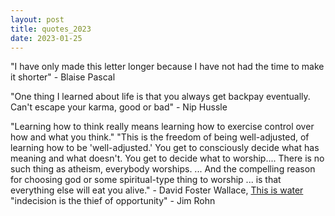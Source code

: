```yaml
---
layout: post
title: quotes_2023
date: 2023-01-25
---
```


"I have only made this letter longer because I have not had the time to make it
shorter" - Blaise Pascal

"One thing I learned about life is that you always get backpay eventually. Can't escape your karma, good or bad" - Nip Hussle

"Learning how to think really means learning how to exercise control over how
and what you think."
"This is the freedom of being well-adjusted, of learning how to be
'well-adjusted.' You get to consciously decide what has meaning and what
doesn't. You get to decide what to worship.... There is no such thing as
atheism, everybody worships. ... And the compelling reason for choosing god or
some spiritual-type thing to worship ... is that everything else will eat you
alive." - David Foster Wallace, [This is water](https://www.youtube.com/watch?v=OsAd4HGJS4o)
"indecision is the thief of opportunity" - Jim Rohn
